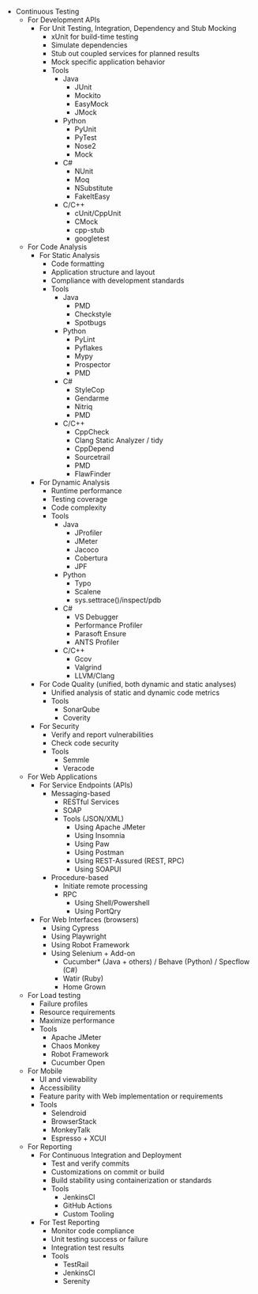 * Continuous Testing
    * For Development APIs
        * For Unit Testing, Integration, Dependency and Stub Mocking
            * xUnit for build-time testing
            * Simulate dependencies
            * Stub out coupled services for planned results
            * Mock specific application behavior
            * Tools
                * Java
                    * JUnit
                    * Mockito
                    * EasyMock
                    * JMock
                * Python
                    * PyUnit
                    * PyTest
                    * Nose2
                    * Mock
                * C#
                    * NUnit
                    * Moq
                    * NSubstitute
                    * FakeItEasy
                * C/C++
                    * cUnit/CppUnit
                    * CMock
                    * cpp-stub
                    * googletest
    * For Code Analysis
        * For Static Analysis
            * Code formatting
            * Application structure and layout
            * Compliance with development standards
            * Tools
                * Java
                    * PMD
                    * Checkstyle
                    * Spotbugs
                * Python
                    * PyLint
                    * Pyflakes
                    * Mypy
                    * Prospector
                    * PMD
                * C#
                    * StyleCop
                    * Gendarme
                    * Nitriq
                    * PMD
                * C/C++
                    * CppCheck
                    * Clang Static Analyzer / tidy
                    * CppDepend
                    * Sourcetrail
                    * PMD
                    * FlawFinder
        * For Dynamic Analysis
            * Runtime performance
            * Testing coverage
            * Code complexity
            * Tools
                * Java
                    * JProfiler
                    * JMeter
                    * Jacoco
                    * Cobertura
                    * JPF
                * Python
                    * Typo
                    * Scalene
                    * sys.settrace()/inspect/pdb
                * C#
                  * VS Debugger
                  * Performance Profiler
                  * Parasoft Ensure
                  * ANTS Profiler
                * C/C++
                    * Gcov
                    * Valgrind
                    * LLVM/Clang
        * For Code Quality (unified, both dynamic and static analyses)
            * Unified analysis of static and dynamic code metrics
            * Tools
                * SonarQube
                * Coverity
        * For Security
            * Verify and report vulnerabilities
            * Check code security
            * Tools
                * Semmle
                * Veracode
    * For Web Applications
        * For Service Endpoints (APIs)
            * Messaging-based
                * RESTful Services
                * SOAP
                * Tools (JSON/XML)
                    * Using Apache JMeter
                    * Using Insomnia
                    * Using Paw
                    * Using Postman
                    * Using REST-Assured (REST, RPC)
                    * Using SOAPUI
            * Procedure-based
                * Initiate remote processing
                * RPC
                    * Using Shell/Powershell
                    * Using PortQry
        * For Web Interfaces (browsers)
            * Using Cypress
            * Using Playwright
            * Using Robot Framework
            * Using Selenium + Add-on
                * Cucumber* (Java + others) / Behave (Python) / Specflow (C#)
                * Watir (Ruby)
                * Home Grown
    * For Load testing
        * Failure profiles
        * Resource requirements
        * Maximize performance
        * Tools
            * Apache JMeter
            * Chaos Monkey
            * Robot Framework
            * Cucumber Open
    * For Mobile
        * UI and viewability
        * Accessibility
        * Feature parity with Web implementation or requirements
        * Tools
            * Selendroid
            * BrowserStack
            * MonkeyTalk
            * Espresso + XCUI
    * For Reporting
        * For Continuous Integration and Deployment
            * Test and verify commits
            * Customizations on commit or build
            * Build stability using containerization or standards
            * Tools
                * JenkinsCI
                * GitHub Actions
                * Custom Tooling
        * For Test Reporting
            * Monitor code compliance
            * Unit testing success or failure
            * Integration test results
            * Tools
                * TestRail
                * JenkinsCI
                * Serenity